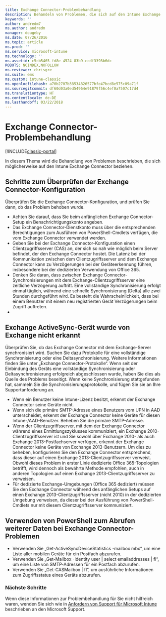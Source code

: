 ```yaml
---
title: Exchange Connector-Problembehandlung
description: Behandeln von Problemen, die sich auf den Intune Exchange Connector beziehen.
keywords: ''
author: andredm7
ms.author: andredm
manager: dougeby
ms.date: 07/26/2016
ms.topic: article
ms.prod: ''
ms.service: microsoft-intune
ms.technology: ''
ms.assetid: c5cb5465-fd8e-4524-83b9-ccdf3393b6dc
ROBOTS: NOINDEX,NOFOLLOW
ms.reviewer: chrisgre
ms.suite: ems
ms.custom: intune-classic
ms.openlocfilehash: a70b2707b38534826577bfe47bcd8e575c09a71f
ms.sourcegitcommit: df60d03a0ed54964e91879f56c4ef0a7507c17d4
ms.translationtype: HT
ms.contentlocale: de-DE
ms.lasthandoff: 03/22/2018
---
```

# <a name="troubleshoot-the-exchange-connector"></a>Exchange Connector-Problembehandlung

[!INCLUDE[classic-portal](../includes/classic-portal.md)]

In diesem Thema wird die Behandlung von Problemen beschrieben, die sich möglicherweise auf den Intune Exchange Connector beziehen.

## <a name="steps-for-checking-the-connector-configuration"></a>Schritte zum Überprüfen der Exchange Connector-Konfiguration 

Überprüfen Sie die Exchange Connector-Konfiguration, und prüfen Sie dann, ob das Problem behoben wurde.

- Achten Sie darauf, dass Sie beim anfänglichen Exchange Connector-Setup ein Benachrichtigungskonto angeben.
- Das Exchange Connector-Dienstkonto muss über die entsprechenden Berechtigungen zum Ausführen von PowerShell-Cmdlets verfügen, die vom Exchange Connector verwendet werden.
- Geben Sie bei der Exchange Connector-Konfiguration einen Clientzugriffsserver (CAS) an, der sich so nah wie möglich beim Server befindet, der den Exchange Connector hostet. Die Latenz bei der Kommunikation zwischen dem Clientzugriffsserver und dem Exchange Connector kann zu Verzögerungen bei der Geräteerkennung führen, insbesondere bei der dedizierten Verwendung von Office 365.
- Denken Sie daran, dass zwischen Exchange Connector-Synchronisierungen mit dem Exchange-Clientzugriffsserver eine zeitliche Verzögerung auftritt. Eine vollständige Synchronisierung erfolgt einmal täglich, während eine schnelle Synchronisierung (Delta) alle zwei Stunden durchgeführt wird. Es besteht die Wahrscheinlichkeit, dass bei einem Benutzer mit einem neu registrierten Gerät Verzögerungen beim Zugriff auftreten.
- 
## <a name="exchange-activesync-device-not-discovered-from-exchange"></a>Exchange ActiveSync-Gerät wurde von Exchange nicht erkannt
Überprüfen Sie, ob das Exchange Connector mit dem Exchange-Server synchronisiert wird. Suchen Sie dazu Protokolle für eine vollständige Synchronisierung oder eine Deltasynchronisierung. Weitere Informationen finden Sie unter „Exchange Connector-Protokolle“. Wenn seit der Einbindung des Geräts eine vollständige Synchronisierung oder Deltasynchronisierung erfolgreich abgeschlossen wurde, haben Sie dies als Quelle des Problems beseitigt. Wenn keine Synchronisierung stattgefunden hat, sammeln Sie die Synchronisierungsprotokolle, und fügen Sie sie an Ihre Supportanforderung an.

- Wenn ein Benutzer keine Intune-Lizenz besitzt, erkennt der Exchange Connector seine Geräte nicht.
- Wenn sich die primäre SMTP-Adresse eines Benutzers vom UPN in AAD unterscheidet, erkennt der Exchange Connector keine Geräte für diesen Intune-/AAD-Benutzer. Beheben Sie die primäre SMTP-Adresse.
- Wenn der Clientzugriffsserver, mit dem der Exchange Connector während eines Ermittlungszyklusses kommuniziert, ein Exchange 2010-Clientzugriffsserver ist und Sie sowohl über Exchange 2010- als auch Exchange 2013-Postfachserver verfügen, erkennt der Exchange Connector keine Geräte von Exchange 2013-Benutzern. Um dies zu beheben, konfigurieren Sie den Exchange Connector entsprechend, dass dieser auf einen Exchange 2013-Clientzugriffsserver verweist.  Obwohl dieses Problem in erster Linie dedizierte Office 365-Topologien betrifft, wird dennoch als bewährte Methode empfohlen, auch in anderen Topologien auf einen Exchange 2013-Clientzugriffsserver zu verweisen.
- Für dedizierte Exchange-Umgebungen (Office 365 dediziert) müssen Sie den Exchange Connector während des anfänglichen Setups auf einen Exchange 2013-Clientzugriffsserver (nicht 2010) in der dedizierten Umgebung verweisen, da dieser bei der Ausführung von PowerShell-Cmdlets nur mit diesem Clientzugriffsserver kommuniziert.


## <a name="using-powershell-to-get-more-data-on-exchange-connector-issues"></a>Verwenden von PowerShell zum Abrufen weiterer Daten bei Exchange Connector-Problemen
- Verwenden Sie „Get-ActiveSyncDeviceStatistics -mailbox mbx“, um eine Liste aller mobilen Geräte für ein Postfach abzurufen.
- Verwenden Sie „Get-Mailbox -Identity user | select emailaddresses | fl“, um eine Liste von SMTP-Adressen für ein Postfach abzurufen.
- Verwenden Sie „Get-CASMailbox <upn> | fl“, um ausführliche Informationen zum Zugriffsstatus eines Geräts abzurufen.

### <a name="next-steps"></a>Nächste Schritte
Wenn diese Informationen zur Problembehandlung für Sie nicht hilfreich waren, wenden Sie sich wie in [Anfordern von Support für Microsoft Intune](how-to-get-support-for-microsoft-intune.md) beschrieben an den Microsoft Support.

